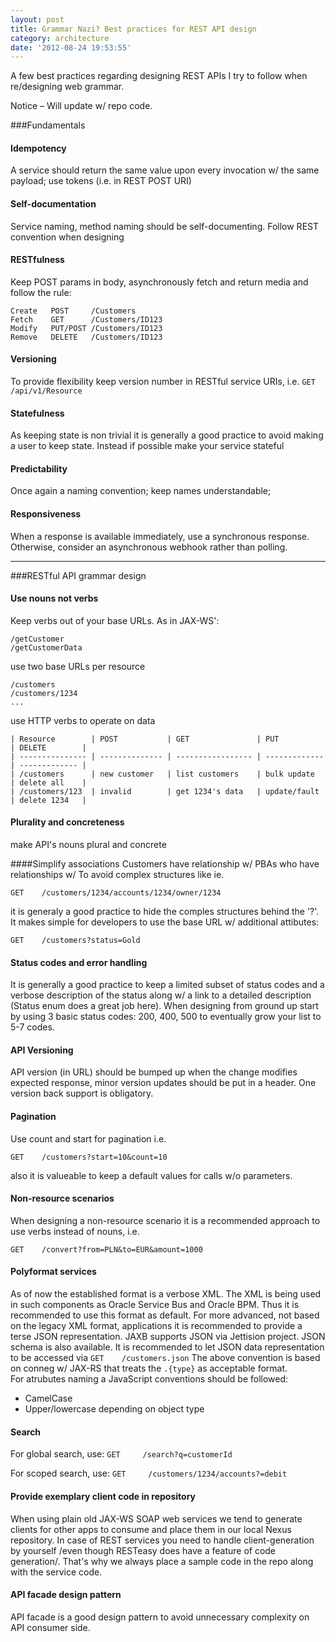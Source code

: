 ```yaml
---
layout: post
title: Grammar Nazi? Best practices for REST API design
category: architecture 
date: '2012-08-24 19:53:55'
---
```


A few best practices regarding designing REST APIs I try to follow when re/designing web grammar.
<p class="alertBox notice">Notice &#8211; Will update w/ repo code.</p>


###Fundamentals

#### Idempotency
A service should return the same value upon every invocation w/ the same payload; use tokens (i.e. in REST POST URI)

#### Self-documentation
Service naming, method naming should be self-documenting. Follow REST convention when designing

#### RESTfulness
Keep POST params in body, asynchronously fetch and return media and follow the rule:
    
    Create   POST     /Customers
    Fetch    GET      /Customers/ID123
    Modify   PUT/POST /Customers/ID123
    Remove   DELETE   /Customers/ID123
    
#### Versioning
 To provide flexibility keep version number in RESTful service URIs, i.e.
 `GET /api/v1/Resource`
 
#### Statefulness
As keeping state is non trivial it is generally a good practice to avoid making a user to keep state. Instead if possible make your service stateful
    
#### Predictability
Once again a naming convention; keep names understandable;
    
#### Responsiveness
When a response is available immediately, use a synchronous response.  
Otherwise, consider an asynchronous webhook rather than polling.

<!--- more start -->
---

###RESTful API grammar design
#### Use nouns not verbs
Keep verbs out of your base URLs. As in JAX-WS':

    /getCustomer
    /getCustomerData

use two base URLs per resource

    /customers
    /customers/1234
    ...
    
use HTTP verbs to operate on data

    | Resource        | POST           | GET               | PUT           | DELETE        |
    | --------------- | -------------- | ----------------- | ------------- | ------------- |
    | /customers      | new customer   | list customers    | bulk update   | delete all    |
    | /customers/123  | invalid        | get 1234's data   | update/fault  | delete 1234   |                       

#### Plurality and concreteness
make API's nouns plural and concrete

####Simplify associations
Customers have relationship w/ PBAs who have relationships w/ 
To avoid complex structures like ie.

    GET    /customers/1234/accounts/1234/owner/1234
it is generaly a good practice to hide the comples structures behind the '?'. It makes simple for developers to use the base URL w/ additional attibutes:
    
    GET    /customers?status=Gold

#### Status codes and error handling
It is generally a good practice to keep a limited subset of status codes and a verbose description of the status along w/ a link to a detailed description (Status enum does a great job here). When designing from ground up start by using 3 basic status codes: 200, 400, 500 to eventually grow your list to 5-7 codes.

#### API Versioning
API version (in URL) should be bumped up when the change modifies expected response, minor version updates should be put in a header.
One version back support is obligatory.

#### Pagination
Use count and start for pagination i.e.
    
    GET    /customers?start=10&count=10
also it is valueable to keep a default values for calls w/o parameters.

#### Non-resource scenarios
When designing a non-resource scenario it is a recommended approach to use verbs instead of nouns, i.e.
    
    GET    /convert?from=PLN&to=EUR&amount=1000

#### Polyformat services
As of now the established format is a verbose XML. The XML is being used in such components as Oracle Service Bus and Oracle BPM. Thus it is recommended to use this format as default. For more advanced, not based on the legacy XML format, applications it is recommended to provide a terse JSON representation. 
JAXB supports JSON via Jettision project. JSON schema is also available.
It is recommended to let JSON data representation to be accessed via
`GET    /customers.json`
The above convention is based on conneg w/ JAX-RS that treats the `.{type}` as acceptable format.  
For atrubutes naming a JavaScript conventions should be followed:

- CamelCase
- Upper/lowercase depending on object type

#### Search
For global search, use:
`GET     /search?q=customerId`

For scoped search, use:
`GET     /customers/1234/accounts?=debit`

#### Provide exemplary client code in repository
When using plain old JAX-WS SOAP web services we tend to generate clients for other apps to consume and place them in our local Nexus repository. In case of REST services you need to handle client-generation by yourself /even though RESTeasy does have a feature of code generation/. That's why we always place a sample code in the repo along with the service code.

#### API facade design pattern
API facade is a good design pattern to avoid unnecessary complexity on API consumer side.
<!-- more end -->
